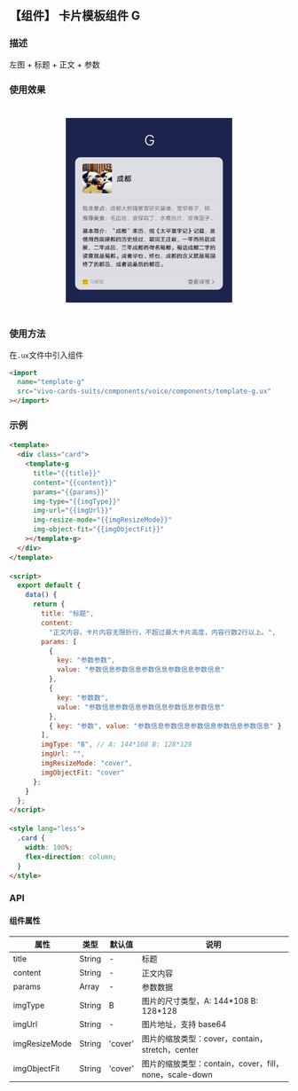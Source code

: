 ## 【组件】 卡片模板组件 G

### 描述

左图 + 标题 + 正文 + 参数

### 使用效果

<div style="text-align: center;margin: 40px;">
  <img src="../../assets/voice-template-g.png" style="width:300px" alt="voice-template-g-1"/>
</div>

### 使用方法

在`.ux`文件中引入组件

```html
<import
  name="template-g"
  src="vivo-cards-suits/components/voice/components/template-g.ux"
></import>
```

### 示例

```html
<template>
  <div class="card">
    <template-g
      title="{{title}}"
      content="{{content}}"
      params="{{params}}"
      img-type="{{imgType}}"
      img-url="{{imgUrl}}"
      img-resize-mode="{{imgResizeMode}}"
      img-object-fit="{{imgObjectFit}}"
    ></template-g>
  </div>
</template>

<script>
  export default {
    data() {
      return {
        title: "标题",
        content:
          "正文内容，卡片内容无限折行，不超过最大卡片高度，内容行数2行以上。",
        params: [
          {
            key: "参数参数",
            value: "参数信息参数信息参数信息参数信息参数信息"
          },
          {
            key: "参数数",
            value: "参数信息参数信息参数信息参数信息参数信息"
          },
          { key: "参数", value: "参数信息参数信息参数信息参数信息参数信息" }
        ],
        imgType: "B", // A: 144*108 B: 128*128
        imgUrl: "",
        imgResizeMode: "cover",
        imgObjectFit: "cover"
      };
    }
  };
</script>

<style lang="less">
  .card {
    width: 100%;
    flex-direction: column;
  }
</style>
```

### API

#### 组件属性

| 属性          | 类型   | 默认值  | 说明                                                   |
| ------------- | ------ | ------- | ------------------------------------------------------ |
| title         | String | -       | 标题                                                   |
| content       | String | -       | 正文内容                                               |
| params        | Array  | -       | 参数数据                                               |
| imgType       | String | B       | 图片的尺寸类型，A: 144\*108 B: 128\*128                |
| imgUrl        | String | -       | 图片地址，支持 base64                                  |
| imgResizeMode | String | 'cover' | 图片的缩放类型：cover，contain，stretch，center        |
| imgObjectFit  | String | 'cover' | 图片的缩放类型：contain，cover，fill，none，scale-down |
